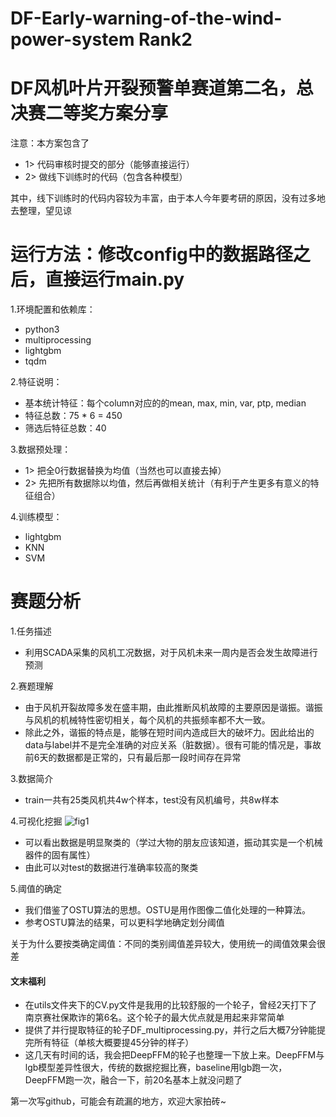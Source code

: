 # DF-Early-warning-of-the-wind-power-system Rank2
# DF风机叶片开裂预警单赛道第二名，总决赛二等奖方案分享
注意：本方案包含了
+ 1> 代码审核时提交的部分（能够直接运行）
+ 2> 做线下训练时的代码（包含各种模型）

其中，线下训练时的代码内容较为丰富，由于本人今年要考研的原因，没有过多地去整理，望见谅

# 运行方法：修改config中的数据路径之后，直接运行main.py
1.环境配置和依赖库：
+ python3
+ multiprocessing
+ lightgbm
+ tqdm

2.特征说明：
+ 基本统计特征：每个column对应的的mean, max, min, var, ptp, median
+ 特征总数：75 * 6 = 450
+ 筛选后特征总数：40

3.数据预处理：
+ 1> 把全0行数据替换为均值（当然也可以直接去掉）
+ 2> 先把所有数据除以均值，然后再做相关统计（有利于产生更多有意义的特征组合）

4.训练模型：
+ lightgbm
+ KNN
+ SVM

# 赛题分析
1.任务描述
+ 利用SCADA采集的风机工况数据，对于风机未来一周内是否会发生故障进行预测

2.赛题理解
+ 由于风机开裂故障多发在盛丰期，由此推断风机故障的主要原因是谐振。谐振与风机的机械特性密切相关，每个风机的共振频率都不大一致。
+ 除此之外，谐振的特点是，能够在短时间内造成巨大的破坏力。因此给出的data与label并不是完全准确的对应关系（脏数据）。很有可能的情况是，事故前6天的数据都是正常的，只有最后那一段时间存在异常

3.数据简介
+ train一共有25类风机共4w个样本，test没有风机编号，共8w样本

4.可视化挖掘
![fig1](https://github.com/SY575/DF-Early-warning-of-the-wind-power-system/blob/master/figure/fig1.png)
+ 可以看出数据是明显聚类的（学过大物的朋友应该知道，振动其实是一个机械器件的固有属性）
+ 由此可以对test的数据进行准确率较高的聚类

5.阈值的确定
+ 我们借鉴了OSTU算法的思想。OSTU是用作图像二值化处理的一种算法。
+ 参考OSTU算法的结果，可以更科学地确定划分阈值

关于为什么要按类确定阈值：不同的类别阈值差异较大，使用统一的阈值效果会很差

#### 文末福利
+ 在utils文件夹下的CV.py文件是我用的比较舒服的一个轮子，曾经2天打下了南京赛社保欺诈的第6名。这个轮子的最大优点就是用起来非常简单
+ 提供了并行提取特征的轮子DF_multiprocessing.py，并行之后大概7分钟能提完所有特征（单核大概要提45分钟的样子）
+ 这几天有时间的话，我会把DeepFFM的轮子也整理一下放上来。DeepFFM与lgb模型差异性很大，传统的数据挖掘比赛，baseline用lgb跑一次，DeepFFM跑一次，融合一下，前20名基本上就没问题了

第一次写github，可能会有疏漏的地方，欢迎大家拍砖~
